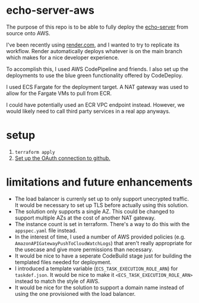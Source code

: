 # echo-server-aws
The purpose of this repo is to be able to fully deploy the [echo-server](https://github.com/mavenraven/echo-server) from source onto AWS.

I've been recently using [render.com](https://www.render.com), and I wanted to try to replicate its workflow. Render automatically deploys whatever is on the main branch which makes for a nice developer experience.

To accomplish this, I used AWS CodePipeline and friends. I also set up the deployments to use the blue green functionality offered by CodeDeploy.

I used ECS Fargate for the deployment target. A NAT gateway was used to allow for the Fargate VMs to pull from ECR.

I could have potentially used an ECR VPC endpoint instead. However, we would likely need to call third party services in a real app anyways.

# setup
1. `terraform apply`
2. [Set up the OAuth connection to github.](https://docs.aws.amazon.com/dtconsole/latest/userguide/connections-update.html)

# limitations and future enhancements
* The load balancer is currenly set up to only support unecrypted traffic. It would be necessary to set up TLS before actually using this solution.
* The solution only supports a single AZ. This could be changed to support multiple AZs at the cost of another NAT gateway.
* The instance count is set in terraform. There's a way to do this with the `appspec.yaml` file instead.
* In the interest of time, I used a number of AWS provided policies (e.g. `AmazonAPIGatewayPushToCloudWatchLogs`) that aren't really appropriate for the usecase and give more permissions than necessary.
* It would be nice to have a seperate CodeBuild stage just for building the templated files needed for deployment.
* I introduced a template variable (`ECS_TASK_EXECUTION_ROLE_ARN`) for `taskdef.json`. It would be nice to make it `<ECS_TASK_EXECUTION_ROLE_ARN>` instead to match the style of AWS.
* It would be nice for the solution to support a domain name instead of using the one provisioned with the load balancer.